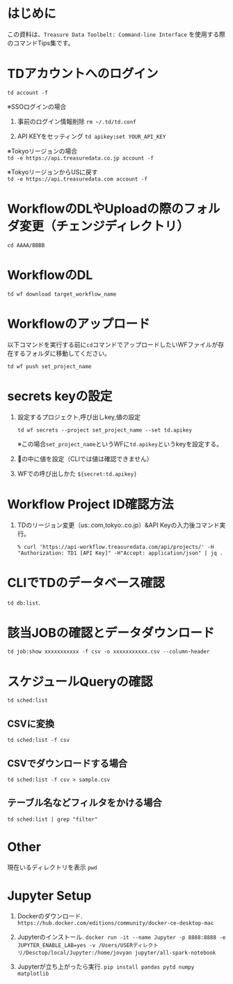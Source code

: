 # はじめに
この資料は、`Treasure Data Toolbelt: Command-line Interface` を使用する際のコマンドTips集です。
  
# TDアカウントへのログイン
  
`td account -f`
  
※SSOログインの場合
1. 事前のログイン情報削除
`rm ~/.td/td.conf`
  
2. API KEYをセッティング
`td apikey:set YOUR_API_KEY`  

※Tokyoリージョンの場合  
`td -e https://api.treasuredata.co.jp account -f`  

※TokyoリージョンからUSに戻す  
`td -e https://api.treasuredata.com account -f`  

# WorkflowのDLやUploadの際のフォルダ変更（チェンジディレクトリ）
  
`cd AAAA/BBBB`

# WorkflowのDL
  
`td wf download target_workflow_name`

# Workflowのアップロード
  
以下コマンドを実行する前に`cd`コマンドでアップロードしたいWFファイルが存在するフォルダに移動してください。
  
`td wf push set_project_name`
  
# secrets keyの設定
  
1. 設定するプロジェクト,呼び出しkey,値の設定
  
   `td wf secrets --project set_project_name --set td.apikey`
  
   ※この場合`set_project_name`というWFに`td.apikey`というkeyを設定する。
  
2. 🔑の中に値を設定（CLIでは値は確認できません）
  
3. WFでの呼び出しかた
`${secret:td.apikey}`
  
# Workflow Project ID確認方法
  
1. TDのリージョン変更（us:.com,tokyo:.co.jp）&API Keyの入力後コマンド実行。
  
   `% curl 'https://api-workflow.treasuredata.com/api/projects/' -H "Authorization: TD1 [API Key]" -H"Accept: application/json" | jq .`
  
# CLIでTDのデータベース確認
  
`td db:list`. 

# 該当JOBの確認とデータダウンロード
  
`td job:show xxxxxxxxxxx -f csv -o xxxxxxxxxxx.csv --column-header`
  
# スケジュールQueryの確認
  
`td sched:list`
  
## CSVに変換
  
`td sched:list -f csv`
  
## CSVでダウンロードする場合
`td sched:list -f csv > sample.csv`
  
## テーブル名などフィルタをかける場合
`td sched:list | grep "filter"`
  
# Other
現在いるディレクトリを表示
`pwd`
  
# Jupyter Setup
  
1. Dockerのダウンロード. 
  `https://hub.docker.com/editions/community/docker-ce-desktop-mac`
  
2. Jupyterのインストール. 
  `docker run -it --name Jupyter -p 8888:8888 -e JUPYTER_ENABLE_LAB=yes -v /Users/USERディレクトリ/Desctop/local/Jupyter:/home/jovyan jupyter/all-spark-notebook`
  
3. Jupyterが立ち上がったら実行. 
  `pip install pandas pytd numpy matplotlib`
